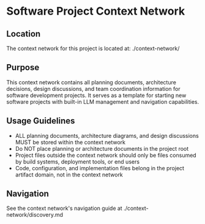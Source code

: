 # Software Project Context Network

## Location
The context network for this project is located at: ./context-network/

## Purpose
This context network contains all planning documents, architecture decisions, design discussions, and team coordination information for software development projects. It serves as a template for starting new software projects with built-in LLM management and navigation capabilities.

## Usage Guidelines
- ALL planning documents, architecture diagrams, and design discussions MUST be stored within the context network
- Do NOT place planning or architecture documents in the project root
- Project files outside the context network should only be files consumed by build systems, deployment tools, or end users
- Code, configuration, and implementation files belong in the project artifact domain, not in the context network

## Navigation
See the context network's navigation guide at ./context-network/discovery.md

